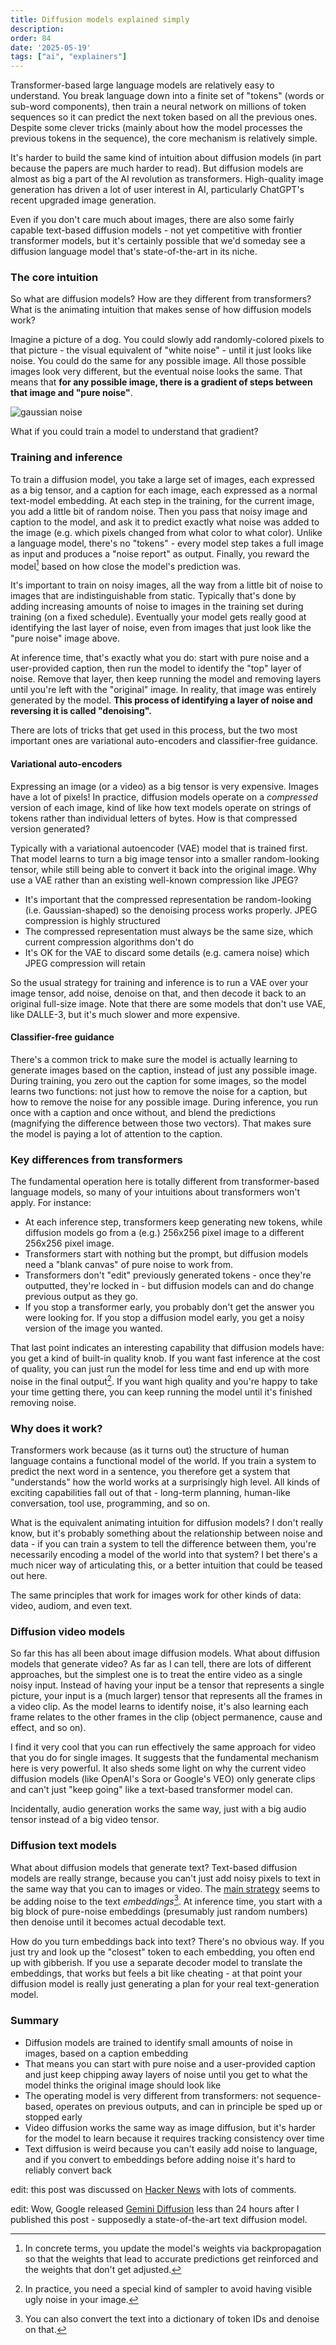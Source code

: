 ```yaml
---
title: Diffusion models explained simply
description: 
order: 84
date: '2025-05-19'
tags: ["ai", "explainers"]
---
```


Transformer-based large language models are relatively easy to understand. You break language down into a finite set of "tokens" (words or sub-word components), then train a neural network on millions of token sequences so it can predict the next token based on all the previous ones. Despite some clever tricks (mainly about how the model processes the previous tokens in the sequence), the core mechanism is relatively simple.

It's harder to build the same kind of intuition about diffusion models (in part because the papers are much harder to read). But diffusion models are almost as big a part of the AI revolution as transformers. High-quality image generation has driven a lot of user interest in AI, particularly ChatGPT's recent upgraded image generation.

Even if you don't care much about images, there are also some fairly capable text-based diffusion models - not yet competitive with frontier transformer models, but it's certainly possible that we'd someday see a diffusion language model that's state-of-the-art in its niche.

### The core intuition

So what are diffusion models? How are they different from transformers? What is the animating intuition that makes sense of how diffusion models work?

Imagine a picture of a dog. You could slowly add randomly-colored pixels to that picture - the visual equivalent of "white noise" - until it just looks like noise. You could do the same for any possible image. All those possible images look very different, but the eventual noise looks the same. That means that **for any possible image, there is a gradient of steps between that image and "pure noise"**.

![gaussian noise](/gaussian-noise.jpg)

What if you could train a model to understand that gradient?

### Training and inference

To train a diffusion model, you take a large set of images, each expressed as a big tensor, and a caption for each image, each expressed as a normal text-model embedding. At each step in the training, for the current image, you add a little bit of random noise. Then you pass that noisy image and caption to the model, and ask it to predict exactly what noise was added to the image (e.g. which pixels changed from what color to what color). Unlike a language model, there's no "tokens" - every model step takes a full image as input and produces a "noise report" as output.  Finally, you reward the model[^1] based on how close the model's prediction was. 

It's important to train on noisy images, all the way from a little bit of noise to images that are indistinguishable from static. Typically that's done by adding increasing amounts of noise to images in the training set during training (on a fixed schedule). Eventually your model gets really good at identifying the last layer of noise, even from images that just look like the "pure noise" image above.

At inference time, that's exactly what you do: start with pure noise and a user-provided caption, then run the model to identify the "top" layer of noise. Remove that layer, then keep running the model and removing layers until you're left with the "original" image. In reality, that image was entirely generated by the model. **This process of identifying a layer of noise and reversing it is called "denoising".**

There are lots of tricks that get used in this process, but the two most important ones are variational auto-encoders and classifier-free guidance.

#### Variational auto-encoders

Expressing an image (or a video) as a big tensor is very expensive. Images have a lot of pixels! In practice, diffusion models operate on a _compressed_ version of each image, kind of like how text models operate on strings of tokens rather than individual letters of bytes. How is that compressed version generated?

Typically with a variational autoencoder (VAE) model that is trained first. That model learns to turn a big image tensor into a smaller random-looking tensor, while still being able to convert it back into the original image. Why use a VAE rather than an existing well-known compression like JPEG?

- It's important that the compressed representation be random-looking (i.e. Gaussian-shaped) so the denoising process works properly. JPEG compression is highly structured
- The compressed representation must always be the same size, which current compression algorithms don't do
- It's OK for the VAE to discard some details (e.g. camera noise) which JPEG compression will retain

So the usual strategy for training and inference is to run a VAE over your image tensor, add noise, denoise on that, and then decode it back to an original full-size image. Note that there are some models that don't use VAE, like DALLE-3, but it's much slower and more expensive.

#### Classifier-free guidance

There's a common trick to make sure the model is actually learning to generate images based on the caption, instead of just any possible image. During training, you zero out the caption for some images, so the model learns two functions: not just how to remove the noise for a caption, but how to remove the noise for any possible image. During inference, you run once with a caption and once without, and blend the predictions (magnifying the difference between those two vectors). That makes sure the model is paying a lot of attention to the caption.

### Key differences from transformers

The fundamental operation here is totally different from transformer-based language models, so many of your intuitions about transformers won't apply. For instance:

- At each inference step, transformers keep generating new tokens, while diffusion models go from a (e.g.) 256x256 pixel image to a different 256x256 pixel image.
- Transformers start with nothing but the prompt, but diffusion models need a "blank canvas" of pure noise to work from.
- Transformers don't "edit" previously generated tokens - once they're outputted, they're locked in - but diffusion models can and do change previous output as they go. 
- If you stop a transformer early, you probably don't get the answer you were looking for. If you stop a diffusion model early, you get a noisy version of the image you wanted.

That last point indicates an interesting capability that diffusion models have: you get a kind of built-in quality knob. If you want fast inference at the cost of quality, you can just run the model for less time and end up with more noise in the final output[^2]. If you want high quality and you're happy to take your time getting there, you can keep running the model until it's finished removing noise.

### Why does it work?

Transformers work because (as it turns out) the structure of human language contains a functional model of the world. If you train a system to predict the next word in a sentence, you therefore get a system that "understands" how the world works at a surprisingly high level. All kinds of exciting capabilities fall out of that - long-term planning, human-like conversation, tool use, programming, and so on.

What is the equivalent animating intuition for diffusion models? I don't really know, but it's probably something about the relationship between noise and data - if you can train a system to tell the difference between them, you're necessarily encoding a model of the world into that system? I bet there's a much nicer way of articulating this, or a better intuition that could be teased out here.

The same principles that work for images work for other kinds of data: video, audiom, and even text.

### Diffusion video models

So far this has all been about image diffusion models. What about diffusion models that generate video? As far as I can tell, there are lots of different approaches, but the simplest one is to treat the entire video as a single noisy input. Instead of having your input be a tensor that represents a single picture, your input is a (much larger) tensor that represents all the frames in a video clip. As the model learns to identify noise, it's also learning each frame relates to the other frames in the clip (object permanence, cause and effect, and so on).

I find it very cool that you can run effectively the same approach for video that you do for single images. It suggests that the fundamental mechanism here is very powerful. It also sheds some light on why the current video diffusion models (like OpenAI's Sora or Google's VEO) only generate clips and can't just "keep going" like a text-based transformer model can.

Incidentally, audio generation works the same way, just with a big audio tensor instead of a big video tensor.

### Diffusion text models

What about diffusion models that generate text? Text-based diffusion models are really strange, because you can't just add noisy pixels to text in the same way that you can to images or video. The [main strategy](https://pmc.ncbi.nlm.nih.gov/articles/PMC10909201/#sec12) seems to be adding noise to the text _embeddings_[^3]. At inference time, you start with a big block of pure-noise embeddings (presumably just random numbers) then denoise until it becomes actual decodable text.

How do you turn embeddings back into text? There's no obvious way. If you just try and look up the "closest" token to each embedding, you often end up with gibberish. If you use a separate decoder model to translate the embeddings, that works but feels a bit like cheating - at that point your diffusion model is really just generating a plan for your real text-generation model.

### Summary

- Diffusion models are trained to identify small amounts of noise in images, based on a caption embedding
- That means you can start with pure noise and a user-provided caption and just keep chipping away layers of noise until you get to what the model thinks the original image should look like
- The operating model is very different from transformers: not sequence-based, operates on previous outputs, and can in principle be sped up or stopped early
- Video diffusion works the same way as image diffusion, but it's harder for the model to learn because it requires tracking consistency over time
- Text diffusion is weird because you can't easily add noise to language, and if you convert to embeddings before adding noise it's hard to reliably convert back

edit: this post was discussed on [Hacker News](https://news.ycombinator.com/item?id=44029435) with lots of comments.

edit: Wow, Google released [Gemini Diffusion](https://deepmind.google/models/gemini-diffusion/) less than 24 hours after I published this post - supposedly a state-of-the-art text diffusion model. 

[^1]: In concrete terms, you update the model's weights via backpropagation so that the weights that lead to accurate predictions get reinforced and the weights that don't get adjusted.

[^2]: In practice, you need a special kind of sampler to avoid having visible ugly noise in your image.

[^3]: You can also convert the text into a dictionary of token IDs and denoise on that.